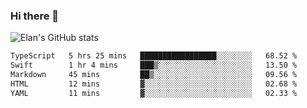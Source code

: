 ### Hi there 👋

<!--
**elaninhust/elaninhust** is a ✨ _special_ ✨ repository because its `README.md` (this file) appears on your GitHub profile.

Here are some ideas to get you started:

- 🔭 I’m currently working on ...
- 🌱 I’m currently learning ...
- 👯 I’m looking to collaborate on ...
- 🤔 I’m looking for help with ...
- 💬 Ask me about ...
- 📫 How to reach me: ...
- 😄 Pronouns: ...
- ⚡ Fun fact: ...
-->

![Elan's GitHub stats](https://github-readme-stats.vercel.app/api?username=elaninhust&rank_icon=github)

<!--START_SECTION:waka-->

```txt
TypeScript   5 hrs 25 mins   █████████████████░░░░░░░░   68.52 %
Swift        1 hr 4 mins     ███▒░░░░░░░░░░░░░░░░░░░░░   13.50 %
Markdown     45 mins         ██▒░░░░░░░░░░░░░░░░░░░░░░   09.56 %
HTML         12 mins         ▓░░░░░░░░░░░░░░░░░░░░░░░░   02.68 %
YAML         11 mins         ▓░░░░░░░░░░░░░░░░░░░░░░░░   02.33 %
```

<!--END_SECTION:waka-->
